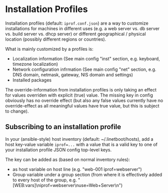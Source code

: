 # Installation Profiles

Installation profiles (default: `iprof.conf.json`) are a way to
customize installations for machines in different uses (e.g. a web
server vs. db server vs. build server vs. dhcp server) or different
geographical / physical location (possibly different regions or
countries).

What is mainly customized by a profiles is:
- Localization information (See main config "inst" section, e.g. keyboard, timezone localization)
- Network configuration infrmation (See main config "net" section,
e.g. DNS domain, netmask, gateway, NIS domain and settings)
- Installed packages

The override-information from installation profiles is only taking an
effect for values overriden with explicit (true) value. The missing
key in config obviously has no override effect (but also any false
values currently have no override-effect as all meaningful values have
true value, but this is subject to change).

## Subscribing to an installation profile

In your (ansible-style) host inventory (default: ~/.linetboot/hosts),
add a host key-value variable `iprof=...` with a value that is a valid
key to one of your installation profile JSON config top-level keys.

The key can be added as (based on normal inventory rules):
- as host variable on host line (e.g. "web-001  iprof=webserver")
- Group variable under a group section (from where it is effectively
added to every host of the group, e.g. "[WEB:vars]\niprof=webserver\nuse=Web+Server\n")




